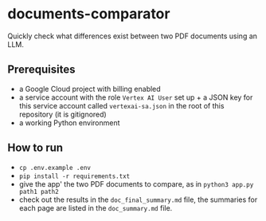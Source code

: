 # documents-comparator

Quickly check what differences exist between two PDF documents using an LLM.

## Prerequisites

- a Google Cloud project with billing enabled
- a service account with the role `Vertex AI User` set up + a JSON key for this service account called `vertexai-sa.json` in the root of this repository (it is gitignored)
- a working Python environment

## How to run

- `cp .env.example .env`
- `pip install -r requirements.txt`
- give the app' the two PDF documents to compare, as in `python3 app.py path1 path2`
- check out the results in the `doc_final_summary.md` file, the summaries for each page are listed in the `doc_summary.md` file.
